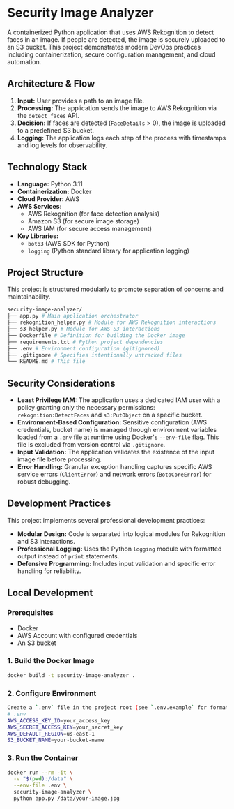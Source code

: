 # Security Image Analyzer

A containerized Python application that uses AWS Rekognition to detect faces in an image. If people are detected, the image is securely uploaded to an S3 bucket. This project demonstrates modern DevOps practices including containerization, secure configuration management, and cloud automation.

## Architecture & Flow

1.  **Input:** User provides a path to an image file.
2.  **Processing:** The application sends the image to AWS Rekognition via the `detect_faces` API.
3.  **Decision:** If faces are detected (`FaceDetails` > 0), the image is uploaded to a predefined S3 bucket.
4.  **Logging:** The application logs each step of the process with timestamps and log levels for observability.

## Technology Stack

*   **Language:** Python 3.11
*   **Containerization:** Docker
*   **Cloud Provider:** AWS
*   **AWS Services:**
    *   AWS Rekognition (for face detection analysis)
    *   Amazon S3 (for secure image storage)
    *   AWS IAM (for secure access management)
*   **Key Libraries:**
    *   `boto3` (AWS SDK for Python)
    *   `logging` (Python standard library for application logging)

## Project Structure

This project is structured modularly to promote separation of concerns and maintainability.
```bash
security-image-analyzer/
├── app.py # Main application orchestrator
├── rekognition_helper.py # Module for AWS Rekognition interactions
├── s3_helper.py # Module for AWS S3 interactions
├── Dockerfile # Definition for building the Docker image
├── requirements.txt # Python project dependencies
├── .env # Environment configuration (gitignored)
├── .gitignore # Specifies intentionally untracked files
└── README.md # This file
```

## Security Considerations

*   **Least Privilege IAM:** The application uses a dedicated IAM user with a policy granting only the necessary permissions: `rekognition:DetectFaces` and `s3:PutObject` on a specific bucket.
*   **Environment-Based Configuration:** Sensitive configuration (AWS credentials, bucket name) is managed through environment variables loaded from a `.env` file at runtime using Docker's `--env-file` flag. This file is excluded from version control via `.gitignore`.
*   **Input Validation:** The application validates the existence of the input image file before processing.
*   **Error Handling:** Granular exception handling captures specific AWS service errors (`ClientError`) and network errors (`BotoCoreError`) for robust debugging.

## Development Practices

This project implements several professional development practices:

*   **Modular Design:** Code is separated into logical modules for Rekognition and S3 interactions.
*   **Professional Logging:** Uses the Python `logging` module with formatted output instead of `print` statements.
*   **Defensive Programming:** Includes input validation and specific error handling for reliability.

## Local Development

### Prerequisites
*   Docker
*   AWS Account with configured credentials
*   An S3 bucket

### 1. Build the Docker Image
```bash
docker build -t security-image-analyzer .
```

### 2. Configure Environment
```bash
Create a `.env` file in the project root (see `.env.example` for format):
# .env
AWS_ACCESS_KEY_ID=your_access_key
AWS_SECRET_ACCESS_KEY=your_secret_key
AWS_DEFAULT_REGION=us-east-1
S3_BUCKET_NAME=your-bucket-name
```

 ### 3. Run the Container
```bash
docker run --rm -it \
  -v "$(pwd):/data" \
  --env-file .env \
  security-image-analyzer \
  python app.py /data/your-image.jpg
```